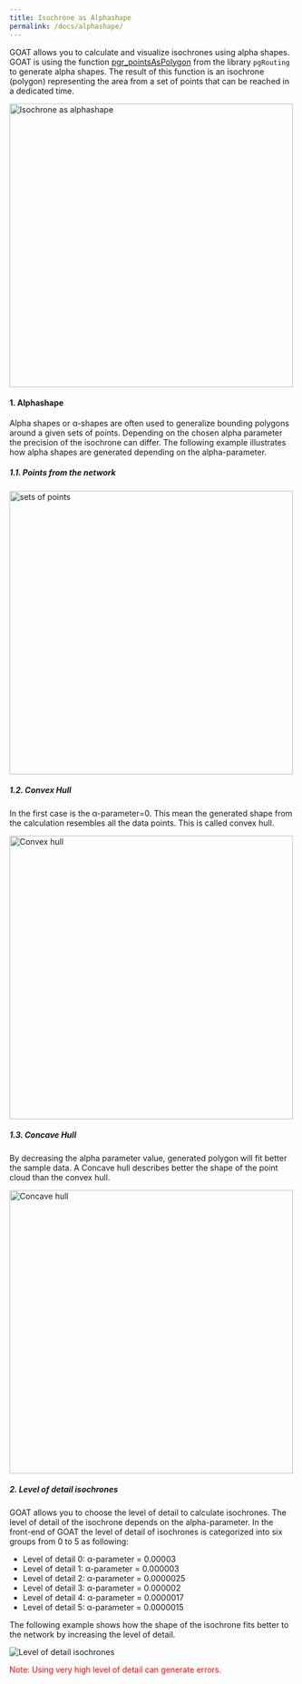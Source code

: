 ```yaml
---
title: Isochrone as Alphashape
permalink: /docs/alphashape/
---
```


GOAT allows you to calculate and visualize isochrones using alpha shapes. GOAT is using the function 
[pgr_pointsAsPolygon](https://docs.pgrouting.org/v2.0.0-alpha/src/driving_distance/doc/dd_points_as_polygon.html) from the library `pgRouting` to generate alpha shapes. The result of this function is an isochrone (polygon) representing the area from a set of points that can be reached in a dedicated time.
<td> <img class="img-responsive" src="../../img/Docs/technical_documentation/alphashape/isochrone_as_alphashape.png" title="Isochrone as alphashape" style="width: 500px;"/> </td>

#### 1. Alphashape
Alpha shapes or α-shapes are often used to generalize bounding polygons around a given sets of points. Depending on the chosen alpha parameter the precision of the isochrone can differ. The following example illustrates how alpha shapes are generated depending on the alpha-parameter. 
##### 1.1. Points from the network
<td> <img class="img-responsive" src="../../img/Docs/technical_documentation/alphashape/set_points.png" title="sets of points" style="width: 500px;"/> </td>

##### 1.2. Convex Hull 
In the first case is the α-parameter=0. This mean the generated shape from the calculation resembles all the data points. This is called convex hull. 
<td> <img class="img-responsive" src="../../img/Docs/technical_documentation/alphashape/convex_hull.png" title="Convex hull" style="width: 500px;"/> </td>

##### 1.3. Concave Hull
By decreasing the alpha parameter value, generated polygon will fit better the sample data. 
A Concave hull describes better the shape of the point cloud than the convex hull.  
<td> <img class="img-responsive" src="../../img/Docs/technical_documentation/alphashape/concave_hull.png" title="Concave hull" style="width: 500px;"/> </td>

##### 2. Level of detail isochrones
GOAT allows you to choose the level of detail to calculate isochrones. 
The level of detail of the isochrone depends on the alpha-parameter. In the front-end of GOAT the level of detail of isochrones is categorized into six groups from 0 to 5 as following: 
- Level of detail 0: α-parameter = 0.00003
- Level of detail 1: α-parameter = 0.000003
- Level of detail 2: α-parameter = 0.0000025
- Level of detail 3: α-parameter = 0.000002
- Level of detail 4: α-parameter = 0.0000017
- Level of detail 5: α-parameter = 0.0000015

The following example shows how the shape of the isochrone fits better to the network by increasing the level of detail.

<td> <img class="img-responsive" src="../../img/Docs/technical_documentation/alphashape/levelofdetails.png" title="Level of detail isochrones"> </td>

<span style="color:red">Note: Using very high level of detail can generate errors.</span>


